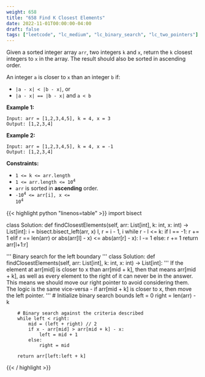 ```yaml
---
weight: 658
title: "658 Find K Closest Elements"
date: 2022-11-01T00:00:00-04:00
draft: false
tags: ["leetcode", "lc_medium", "lc_binary_search", "lc_two_pointers"]
---
```


Given a sorted integer array `arr`, two integers `k` and `x`, return the `k` closest integers to `x` in the array. The result should also be sorted in ascending order.

An integer `a` is closer to `x` than an integer `b` if:

- `|a - x| < |b - x|`, or
- `|a - x| == |b - x|` and `a < b`

**Example 1:**
```
Input: arr = [1,2,3,4,5], k = 4, x = 3
Output: [1,2,3,4]
```
**Example 2:**
```
Input: arr = [1,2,3,4,5], k = 4, x = -1
Output: [1,2,3,4]
```

**Constraints:**
- `1 <= k <= arr.length`
- <code>1 <= arr.length <= 10<sup>4</sup></code>
- `arr` is sorted in **ascending** order.
- <code>-10<sup>4</sup> <= arr[i], x <= 10<sup>4</sup></code>

<div class="tabs"></div>
<div class="tab-content">
<div id="python" class="lang">
{{< highlight python "linenos=table" >}}
import bisect

class Solution:
    def findClosestElements(self, arr: List[int], k: int, x: int) -> List[int]:
        i = bisect.bisect_left(arr, x)
        l, r = i - 1, i
        while r - l <= k:
            if l == -1:
                r += 1
            elif r == len(arr) or abs(arr[l] - x) <= abs(arr[r] - x):
                l -= 1
            else:
                r += 1
        return arr[l+1:r]


'''
Binary search for the left boundary
'''
class Solution:
    def findClosestElements(self, arr: List[int], k: int, x: int) -> List[int]:
        '''
        If the element at arr[mid] is closer to x than arr[mid + k],
        then that means arr[mid + k], as well as every element to
        the right of it can never be in the answer. This means we
        should move our right pointer to avoid considering them.
        The logic is the same vice-versa - if arr[mid + k] is
        closer to x, then move the left pointer.
        '''
        # Initialize binary search bounds
        left = 0
        right = len(arr) - k
        
        # Binary search against the criteria described
        while left < right:
            mid = (left + right) // 2
            if x - arr[mid] > arr[mid + k] - x:
                left = mid + 1
            else:
                right = mid

        return arr[left:left + k]
{{< / highlight >}}
</div>
</div>
